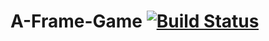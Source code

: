 # A-Frame-Game [![Build Status](https://travis-ci.org/iPolyomino/A-Frame-Game.svg?branch=hagi%2Fissue10)](https://travis-ci.org/iPolyomino/A-Frame-Game)
